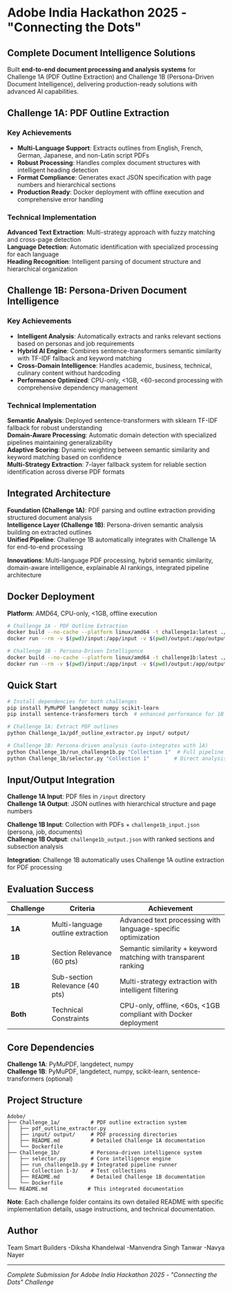 # Adobe India Hackathon 2025 - "Connecting the Dots"
## Complete Document Intelligence Solutions

Built **end-to-end document processing and analysis systems** for Challenge 1A (PDF Outline Extraction) and Challenge 1B (Persona-Driven Document Intelligence), delivering production-ready solutions with advanced AI capabilities.

## Challenge 1A: PDF Outline Extraction

### Key Achievements
- **Multi-Language Support**: Extracts outlines from English, French, German, Japanese, and non-Latin script PDFs
- **Robust Processing**: Handles complex document structures with intelligent heading detection
- **Format Compliance**: Generates exact JSON specification with page numbers and hierarchical sections
- **Production Ready**: Docker deployment with offline execution and comprehensive error handling

### Technical Implementation
**Advanced Text Extraction**: Multi-strategy approach with fuzzy matching and cross-page detection  
**Language Detection**: Automatic identification with specialized processing for each language  
**Heading Recognition**: Intelligent parsing of document structure and hierarchical organization

## Challenge 1B: Persona-Driven Document Intelligence

### Key Achievements
- **Intelligent Analysis**: Automatically extracts and ranks relevant sections based on personas and job requirements
- **Hybrid AI Engine**: Combines sentence-transformers semantic similarity with TF-IDF fallback and keyword matching
- **Cross-Domain Intelligence**: Handles academic, business, technical, culinary content without hardcoding
- **Performance Optimized**: CPU-only, <1GB, <60-second processing with comprehensive dependency management

### Technical Implementation
**Semantic Analysis**: Deployed sentence-transformers with sklearn TF-IDF fallback for robust understanding  
**Domain-Aware Processing**: Automatic domain detection with specialized pipelines maintaining generalizability  
**Adaptive Scoring**: Dynamic weighting between semantic similarity and keyword matching based on confidence  
**Multi-Strategy Extraction**: 7-layer fallback system for reliable section identification across diverse PDF formats

## Integrated Architecture

**Foundation (Challenge 1A)**: PDF parsing and outline extraction providing structured document analysis  
**Intelligence Layer (Challenge 1B)**: Persona-driven semantic analysis building on extracted outlines  
**Unified Pipeline**: Challenge 1B automatically integrates with Challenge 1A for end-to-end processing


**Innovations**: Multi-language PDF processing, hybrid semantic similarity, domain-aware intelligence, explainable AI rankings, integrated pipeline architecture

## Docker Deployment

**Platform**: AMD64, CPU-only, <1GB, offline execution

```bash
# Challenge 1A - PDF Outline Extraction
docker build --no-cache --platform linux/amd64 -t challenge1a:latest ./Challenge_1a
docker run --rm -v $(pwd)/input:/app/input -v $(pwd)/output:/app/output --network none challenge1a:latest

# Challenge 1B - Persona-Driven Intelligence  
docker build --no-cache --platform linux/amd64 -t challenge1b:latest ./Challenge_1b
docker run --rm -v $(pwd)/input:/app/input -v $(pwd)/output:/app/output --network none challenge1b:latest
```

## Quick Start

```bash
# Install dependencies for both challenges
pip install PyMuPDF langdetect numpy scikit-learn
pip install sentence-transformers torch  # enhanced performance for 1B

# Challenge 1A: Extract PDF outlines
python Challenge_1a/pdf_outline_extractor.py input/ output/

# Challenge 1B: Persona-driven analysis (auto-integrates with 1A)
python Challenge_1b/run_challenge1b.py "Collection 1"  # Full pipeline
python Challenge_1b/selector.py "Collection 1"        # Direct analysis
```

## Input/Output Integration

**Challenge 1A Input**: PDF files in `/input` directory  
**Challenge 1A Output**: JSON outlines with hierarchical structure and page numbers

**Challenge 1B Input**: Collection with PDFs + `challenge1b_input.json` (persona, job, documents)  
**Challenge 1B Output**: `challenge1b_output.json` with ranked sections and subsection analysis

**Integration**: Challenge 1B automatically uses Challenge 1A outline extraction for PDF processing

## Evaluation Success

| Challenge | Criteria | Achievement |
|-----------|----------|-------------|
| **1A** | Multi-language outline extraction | Advanced text processing with language-specific optimization |
| **1B** | Section Relevance (60 pts) | Semantic similarity + keyword matching with transparent ranking |
| **1B** | Sub-section Relevance (40 pts) | Multi-strategy extraction with intelligent filtering |
| **Both** | Technical Constraints | CPU-only, offline, <60s, <1GB compliant with Docker deployment |

## Core Dependencies

**Challenge 1A**: PyMuPDF, langdetect, numpy  
**Challenge 1B**: PyMuPDF, langdetect, numpy, scikit-learn, sentence-transformers (optional)

## Project Structure

```
Adobe/
├── Challenge_1a/          # PDF outline extraction system
│   ├── pdf_outline_extractor.py
│   ├── input/ output/     # PDF processing directories
│   ├── README.md          # Detailed Challenge 1A documentation
│   └── Dockerfile
├── Challenge_1b/          # Persona-driven intelligence system  
│   ├── selector.py        # Core intelligence engine
│   ├── run_challenge1b.py # Integrated pipeline runner
│   ├── Collection 1-3/    # Test collections
│   ├── README.md          # Detailed Challenge 1B documentation
│   └── Dockerfile
└── README.md             # This integrated documentation
```

**Note**: Each challenge folder contains its own detailed README with specific implementation details, usage instructions, and technical documentation.

## Author

Team Smart Builders
-Diksha Khandelwal
-Manvendra Singh Tanwar
-Navya Nayer


---
*Complete Submission for Adobe India Hackathon 2025 - "Connecting the Dots" Challenge*
